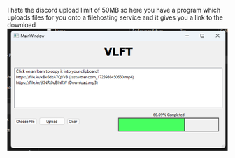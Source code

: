 I hate the discord upload limit of 50MB
so here you have a program which uploads files for you onto a filehosting service and it gives you a link to the download
![Preview](https://github.com/Floerianc/VLFT_PyQt/blob/main/image.png?raw=true)

